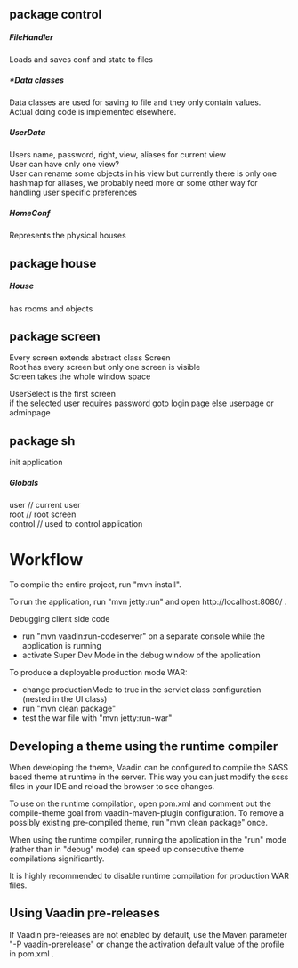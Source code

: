 ## package control



##### FileHandler    


Loads and saves conf and state to files  




##### *Data classes   


Data classes are used for saving to file and they only contain values.    
Actual doing code is implemented elsewhere.    



##### UserData   


Users name, password, right, view, aliases for current view    
User can have only one view?    
User can rename some objects in his view but currently there is only one hashmap for aliases,
we probably need more or some other way for handling user specific preferences 



##### HomeConf    


Represents the physical houses   







## package house



##### House    
has rooms and objects     




## package screen

Every screen extends abstract class Screen    
Root has every screen but only one screen is visible     
Screen takes the whole window space    



UserSelect is the first screen    
if the selected user requires password goto login page else userpage or adminpage




## package sh 


init application



##### Globals

user // current user     
root // root screen    
control // used to control application








Workflow
========

To compile the entire project, run "mvn install".

To run the application, run "mvn jetty:run" and open http://localhost:8080/ .

Debugging client side code
  - run "mvn vaadin:run-codeserver" on a separate console while the application is running
  - activate Super Dev Mode in the debug window of the application

To produce a deployable production mode WAR:
- change productionMode to true in the servlet class configuration (nested in the UI class)
- run "mvn clean package"
- test the war file with "mvn jetty:run-war"

Developing a theme using the runtime compiler
-------------------------

When developing the theme, Vaadin can be configured to compile the SASS based
theme at runtime in the server. This way you can just modify the scss files in
your IDE and reload the browser to see changes.

To use on the runtime compilation, open pom.xml and comment out the compile-theme 
goal from vaadin-maven-plugin configuration. To remove a possibly existing 
pre-compiled theme, run "mvn clean package" once.

When using the runtime compiler, running the application in the "run" mode 
(rather than in "debug" mode) can speed up consecutive theme compilations
significantly.

It is highly recommended to disable runtime compilation for production WAR files.

Using Vaadin pre-releases
-------------------------

If Vaadin pre-releases are not enabled by default, use the Maven parameter
"-P vaadin-prerelease" or change the activation default value of the profile in pom.xml .
